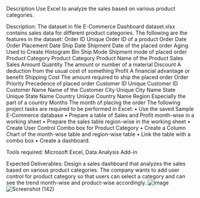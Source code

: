 Description 
Use Excel to analyze the sales based on various product categories.
 
Description:
The dataset in file E-Commerce Dashboard dataset.xlsx contains sales data for different product categories. The following are the features in the dataset:
Order ID	Unique Order ID of a product
Order Date	Order Placement Date
Ship Date	Shipment Date of the placed order
Aging	Used to Create Histogram Bin
Ship Mode	Shipment mode of placed order
Product Category	Product Category
Product	Name of the Product
Sales	Sales Amount
Quantity	The amount or number of a material
Discount	A deduction from the usual cost of something
Profit	A financial advantage or benefit
Shipping Cost	The amount required to ship the placed order
Order Priority	Precedence of placed order
Customer ID	Unique Customer ID
Customer Name	Name of the Customer
City	Unique City Name
State	Unique State Name
Country	Unique Country Name
Region	Especially the part of a country
Months	The month of placing the order
The following project tasks are required to be performed in Excel:
• Use the saved Sample E-Commerce database
• Prepare a table of Sales and Profit month-wise in a working sheet
• Prepare the sales table region-wise in the working sheet
• Create User Control Combo box for Product Category
• Create a Column Chart of the month-wise table and region-wise table
• Link the table with a combo box
• Create a dashboard.
 
Tools required: Microsoft Excel, Data Analysis Add-in
 
Expected Deliverables:  Design a sales dashboard that analyzes the sales based on various product categories. The company wants to add user control for product category so that users can select a category and can see the trend month-wise and product-wise accordingly.
![image](https://github.com/user-attachments/assets/fa488550-fe5b-475c-92dd-42beecc611ad)
![Screenshot (142)](https://github.com/user-attachments/assets/31bb201d-9506-4e1e-a727-dd2529d5a7de)
